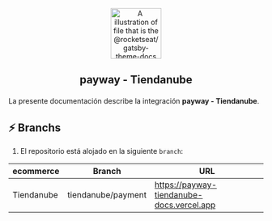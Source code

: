   <p  align="center">

<img  src="https://rocketseat-cdn.s3-sa-east-1.amazonaws.com/theme-docs.svg"  alt="A illustration of file that is the @rocketseat/gatsby-theme-docs logo"  width="100">

</p>

  

<h2  align="center">

**payway - Tiendanube**

</h2>

  

<p  align="center">

La presente documentación describe la integración **payway - Tiendanube**.

</p>

<p  align="center">

</a>

</p>

## ⚡️ Branchs

1. El repositorio está alojado en la siguiente `branch`:

|ecommerce|Branch  |URL  |
|--|--|--|
| Tiendanube | tiendanube/payment |https://payway-tiendanube-docs.vercel.app|